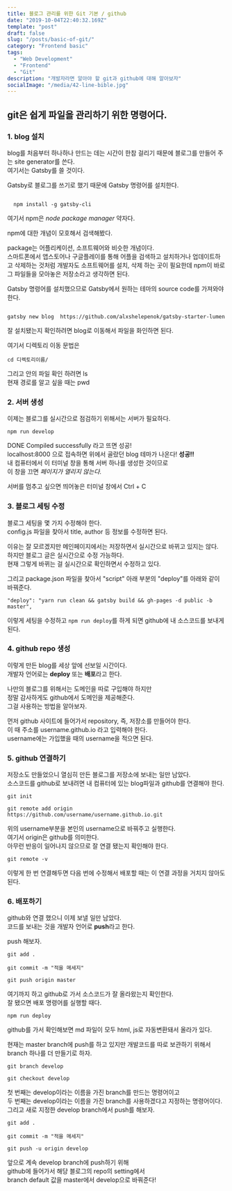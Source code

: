 ```yaml
---
title: 블로그 관리를 위한 Git 기본 / github
date: "2019-10-04T22:40:32.169Z"
template: "post"
draft: false
slug: "/posts/basic-of-git/"
category: "Frontend basic"
tags:
  - "Web Development"
  - "Frontend"
  - "Git"
description: "개발자라면 알아야 할 git과 github에 대해 알아보자"
socialImage: "/media/42-line-bible.jpg"
---
```


## git은 쉽게 파일을 관리하기 위한 명령어다.

### 1. blog 설치

blog를 처음부터 하나하나 만드는 데는 시간이 한참 걸리기 때문에 블로그를 만들어 주는 site generator를 쓴다.  
여기서는 Gatsby를 쓸 것이다.

Gatsby로 블로그를 쓰기로 했기 때문에 Gatsby 명령어를 설치한다.
<pre><code>
  npm install -g gatsby-cli
</code></pre>

여기서 npm은 *node package manager* 약자다.

npm에 대한 개념이 모호해서 검색해봤다.

package는 어플리케이션, 소프트웨어와 비슷한 개념이다.  
스마트폰에서 앱스토어나 구글플레이를 통해 어플을 검색하고 설치하거나 업데이트하고 삭제하는 것처럼 개발자도 소프트웨어를 설치, 삭제 하는 곳이 필요한데 npm이 바로 그 파일들을 모아놓은 저장소라고 생각하면 된다. 

Gatsby 명령어를 설치했으므로 Gatsby에서 원하는 테마의 source code를 가져와야 한다.

<pre><code>
gatsby new blog  https://github.com/alxshelepenok/gatsby-starter-lumen
</code></pre>

잘 설치됐는지 확인하려면 blog로 이동해서 파일을 화인하면 된다.

여기서 디렉토리 이동 문법은  
<pre><code>cd 디렉토리이름/</code></pre>

그리고 안의 파일 확인 하려면 ls  
현재 경로를 알고 싶을 때는 pwd

### 2. 서버 생성

이제는 블로그를 실시간으로 점검하기 위해서는 서버가 필요하다.
<pre><code>npm run develop</code></pre>

DONE Compiled successfully 라고 뜨면 성공!  
localhost:8000 으로 접속하면 위에서 골랐던 blog 테마가 나온다! **성공!!**  
내 컴퓨터에서 이 터미널 창을 통해 서버 하나를 생성한 것이므로  
이 창을 끄면 *페이지가 열리지 않는다.*

서버를 멈추고 싶으면 띄어놓은 터미널 창에서 Ctrl + C  

### 3. 블로그 세팅 수정

블로그 세팅을 몇 가지 수정해야 한다.  
config.js 파일을 찾아서 title, author 등 정보를 수정하면 된다.

이유는 잘 모르겠지만 메인페이지에서는 저장하면서 실시간으로 바뀌고 있지는 않다.  
하지만 블로그 글은 실시간으로 수정 가능하다.  
현재 그렇게 바뀌는 걸 실시간으로 확인하면서 수정하고 있다.

그리고 package.json 파일을 찾아서 "script" 아래 부분의 "deploy"를 아래와 같이 바꿔준다.
<pre><code>"deploy": "yarn run clean && gatsby build && gh-pages -d public -b master",</code></pre>

이렇게 세팅을 수정하고 <code>npm run deploy</code>를 하게 되면 github에 내 소스코드를 보내게 된다.

### 4. github repo 생성

이렇게 만든 blog를 세상 앞에 선보일 시간이다.  
개발자 언어로는 **deploy** 또는 **배포**라고 한다.  

나만의 블로그를 위해서는 도메인을 따로 구입해야 하지만  
정말 감사하게도 github에서 도메인을 제공해준다.  
그걸 사용하는 방법을 알아보자.

먼저 github 사이트에 들어가서 repository, 즉, 저장소를 만들어야 한다.  
이 때 주소를 username.github.io 라고 입력해야 한다.  
username에는 가입했을 때의 username을 적으면 된다.

### 5. github 연결하기

저장소도 만들었으니 열심히 만든 블로그를 저장소에 보내는 일만 남았다.  
소스코드를 github로 보내려면 내 컴퓨터에 있는 blog파일과 github를 연결해야 한다.

<pre><code>git init</code></pre>  
<pre><code>git remote add origin https://github.com/username/username.github.io.git</code></pre>
위의 username부분을 본인의 username으로 바꿔주고 실행한다.  
여기서 origin은 github를 의미한다.  
아무런 반응이 일어나지 않으므로 잘 연결 됐는지 확인해야 한다.
<pre><code>git remote -v</code></pre>

이렇게 한 번 연결해두면 다음 번에 수정해서 배포할 때는 이 연결 과정을 거치지 않아도 된다.

### 6. 배포하기

github와 연결 했으니 이제 보낼 일만 남았다.  
코드를 보내는 것을 개발자 언어로 **push**라고 한다.

push 해보자.

<pre><code>git add .</pre></code>
<pre><code>git commit -m "적을 메세지"</pre></code>
<pre><code>git push origin master</pre></code>

여기까지 하고 github로 가서 소스코드가 잘 올라왔는지 확인한다.  
잘 됐으면 배포 명령어를 실행할 때다.
<pre><code>npm run deploy</pre></code>

github를 가서 확인해보면 md 파일이 모두 html, js로 자동변환돼서 올라가 있다.  

현재는 master branch에 push를 하고 있지만 개발코드를 따로 보관하기 위해서  
branch 하나를 더 만들기로 하자.
<pre><code>git branch develop</code></pre>
<pre><code>git checkout develop</code></pre>
첫 번째는 develop이라는 이름을 가진 branch를 만드는 명령어이고  
두 번째는 develop이라는 이름을 가진 branch를 사용하겠다고 지정하는 명령어이다.  
그리고 새로 지정한 develop branch에서 push를 해보자.

<pre><code>git add .</pre></code>
<pre><code>git commit -m "적을 메세지"</pre></code>
<pre><code>git push -u origin develop</pre></code>

앞으로 계속 develop branch에 push하기 위해  
github에 들어가서 해당 블로그의 repo의 setting에서  
branch default 값을 master에서 develop으로 바꿔준다!
